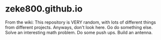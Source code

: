 # zeke800.github.io
From the wiki:
This repository is VERY random, with lots of different things from different projects. Anyways, don't look here. Go do something else. Solve an interesting math problem. Do some push ups. Build an antenna.

